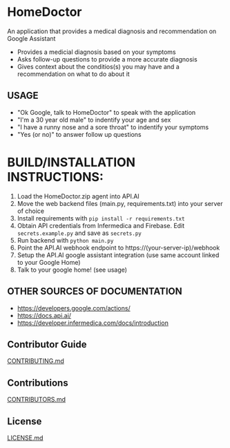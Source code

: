 # HomeDoctor

An application that provides a medical diagnosis and recommendation on Google Assistant
  * Provides a medicial diagnosis based on your symptoms
  * Asks follow-up questions to provide a more accurate diagnosis
  * Gives context about the conditios(s) you may have and a recommendation on what to do about it

## USAGE
  * "Ok Google, talk to HomeDoctor" to speak with the application
  * "I'm a 30 year old male" to indentify your age and sex
  * "I have a runny nose and a sore throat" to indentify your symptoms
  * "Yes (or no)" to answer follow up questions
  
# BUILD/INSTALLATION INSTRUCTIONS:
1. Load the HomeDoctor.zip agent into API.AI
2. Move the web backend files (main.py, requirements.txt) into your server of choice
3. Install requirements with `pip install -r requirements.txt`
4. Obtain API credentials from Infermedica and Firebase. Edit `secrets.example.py` and save as `secrets.py`
4. Run backend with `python main.py`
5. Point the API.AI webhook endpoint to https://(your-server-ip)/webhook
6. Setup the API.AI google assistant integration (use same account linked to your Google Home)
7. Talk to your google home! (see usage)

## OTHER SOURCES OF DOCUMENTATION

* https://developers.google.com/actions/
* https://docs.api.ai/
* https://developer.infermedica.com/docs/introduction

## Contributor Guide
[CONTRIBUTING.md](CONTRIBUTING.md)

## Contributions
[CONTRIBUTORS.md](CONTRIBUTORS.md)

## License 
[LICENSE.md](LICENSE.md)
